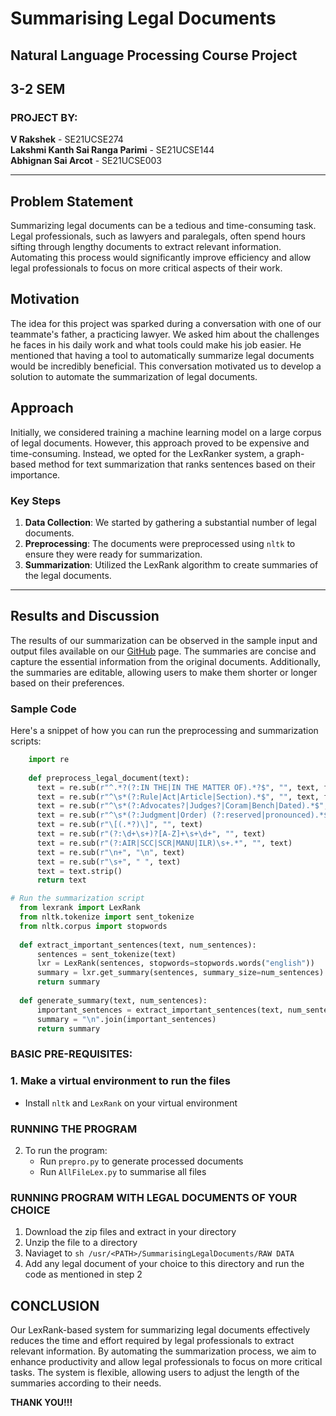 # Summarising Legal Documents
## Natural Language Processing Course Project
## 3-2 SEM


### PROJECT BY:
**V Rakshek** - SE21UCSE274  
**Lakshmi Kanth Sai Ranga Parimi** - SE21UCSE144  
**Abhignan Sai Arcot** - SE21UCSE003  

---

## Problem Statement
Summarizing legal documents can be a tedious and time-consuming task. Legal professionals, such as lawyers and paralegals, often spend hours sifting through lengthy documents to extract relevant information.</br> Automating this process would significantly improve efficiency and allow legal professionals to focus on more critical aspects of their work.


## Motivation
The idea for this project was sparked during a conversation with one of our teammate's father, a practicing lawyer. We asked him about the challenges he faces in his daily work and what tools could make his job easier. He mentioned that having a tool to automatically summarize legal documents would be incredibly beneficial. This conversation motivated us to develop a solution to automate the summarization of legal documents.

## Approach
Initially, we considered training a machine learning model on a large corpus of legal documents. However, this approach proved to be expensive and time-consuming. Instead, we opted for the LexRanker system, a graph-based method for text summarization that ranks sentences based on their importance.

### Key Steps
1. **Data Collection**: We started by gathering a substantial number of legal documents.
2. **Preprocessing**: The documents were preprocessed using `nltk` to ensure they were ready for summarization.
3. **Summarization**: Utilized the LexRank algorithm to create summaries of the legal documents.

---

## Results and Discussion
The results of our summarization can be observed in the sample input and output files available on our [GitHub](https://github.com/GrubbyMeerkat/SummarisingLegelDocuments) page. The summaries are concise and capture the essential information from the original documents. Additionally, the summaries are editable, allowing users to make them shorter or longer based on their preferences.

### Sample Code
Here's a snippet of how you can run the preprocessing and summarization scripts:

```python
    import re
    
    def preprocess_legal_document(text):
      text = re.sub(r"^.*?(?:IN THE|IN THE MATTER OF).*?$", "", text, flags=re.MULTILINE | re.DOTALL)
      text = re.sub(r"^\s*(?:Rule|Act|Article|Section).*$", "", text, flags=re.MULTILINE)
      text = re.sub(r"^\s*(?:Advocates?|Judges?|Coram|Bench|Dated).*$", "", text, flags=re.MULTILINE)
      text = re.sub(r"^\s*(?:Judgment|Order) (?:reserved|pronounced).*$", "", text, flags=re.MULTILINE)
      text = re.sub(r"\[(.*?)\]", "", text)
      text = re.sub(r"(?:\d+\s+)?[A-Z]+\s+\d+", "", text)
      text = re.sub(r"(?:AIR|SCC|SCR|MANU|ILR)\s+.*", "", text)
      text = re.sub(r"\n+", "\n", text)
      text = re.sub(r"\s+", " ", text)
      text = text.strip()
      return text
```

```python
# Run the summarization script
  from lexrank import LexRank
  from nltk.tokenize import sent_tokenize
  from nltk.corpus import stopwords
  
  def extract_important_sentences(text, num_sentences):
      sentences = sent_tokenize(text)
      lxr = LexRank(sentences, stopwords=stopwords.words("english"))
      summary = lxr.get_summary(sentences, summary_size=num_sentences)
      return summary
  
  def generate_summary(text, num_sentences):
      important_sentences = extract_important_sentences(text, num_sentences)
      summary = "\n".join(important_sentences)
      return summary
```
### BASIC PRE-REQUISITES:

### 1. Make a virtual environment to run the files
* Install `nltk` and `LexRank` on your virtual environment

### RUNNING THE PROGRAM

2. To run the program:
    - Run `prepro.py` to generate processed documents
    - Run `AllFileLex.py` to summarise all files
  
### RUNNING PROGRAM WITH LEGAL DOCUMENTS OF YOUR CHOICE 

1. Download the zip files and extract in your directory
2. Unzip the file to a directory 
3. Naviaget to 
                ```sh
                    /usr/<PATH>/SummarisingLegalDocuments/RAW DATA
                ```
4. Add any legal document of your choice to this directory and run the code as mentioned in step 2



## CONCLUSION
Our LexRank-based system for summarizing legal documents effectively reduces the time and effort required by legal professionals to extract relevant information. By automating the summarization process, we aim to enhance productivity and allow legal professionals to focus on more critical tasks. The system is flexible, allowing users to adjust the length of the summaries according to their needs.




**THANK YOU!!!**
